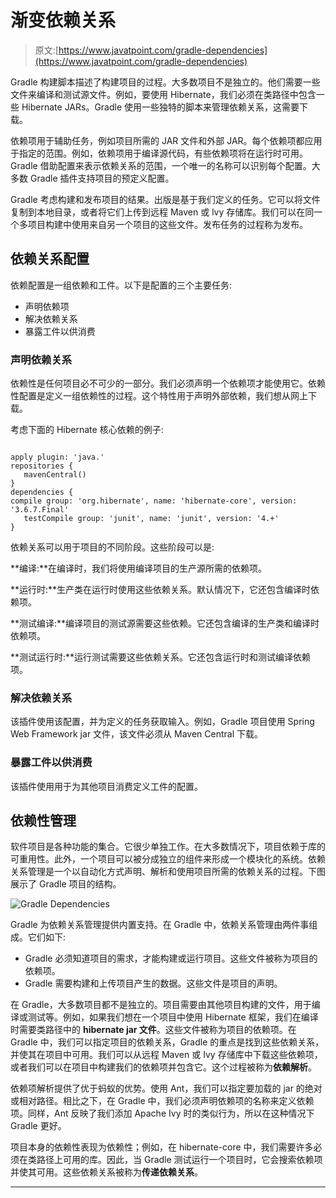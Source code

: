 # 渐变依赖关系

> 原文:[https://www.javatpoint.com/gradle-dependencies](https://www.javatpoint.com/gradle-dependencies)

Gradle 构建脚本描述了构建项目的过程。大多数项目不是独立的。他们需要一些文件来编译和测试源文件。例如，要使用 Hibernate，我们必须在类路径中包含一些 Hibernate JARs。Gradle 使用一些独特的脚本来管理依赖关系，这需要下载。

依赖项用于辅助任务，例如项目所需的 JAR 文件和外部 JAR。每个依赖项都应用于指定的范围。例如，依赖项用于编译源代码，有些依赖项将在运行时可用。Gradle 借助配置来表示依赖关系的范围，一个唯一的名称可以识别每个配置。大多数 Gradle 插件支持项目的预定义配置。

Gradle 考虑构建和发布项目的结果。出版是基于我们定义的任务。它可以将文件复制到本地目录，或者将它们上传到远程 Maven 或 lvy 存储库。我们可以在同一个多项目构建中使用来自另一个项目的这些文件。发布任务的过程称为发布。

## 依赖关系配置

依赖配置是一组依赖和工件。以下是配置的三个主要任务:

*   声明依赖项
*   解决依赖关系
*   暴露工件以供消费

### 声明依赖关系

依赖性是任何项目必不可少的一部分。我们必须声明一个依赖项才能使用它。依赖性配置是定义一组依赖性的过程。这个特性用于声明外部依赖，我们想从网上下载。

考虑下面的 Hibernate 核心依赖的例子:

```

apply plugin: 'java.' 
repositories {
   mavenCentral()
}
dependencies {
compile group: 'org.hibernate', name: 'hibernate-core', version: '3.6.7.Final'
   testCompile group: 'junit', name: 'junit', version: '4.+'
}

```

依赖关系可以用于项目的不同阶段。这些阶段可以是:

**编译:**在编译时，我们将使用编译项目的生产源所需的依赖项。

**运行时:**生产类在运行时使用这些依赖关系。默认情况下，它还包含编译时依赖项。

**测试编译:**编译项目的测试源需要这些依赖。它还包含编译的生产类和编译时依赖项。

**测试运行时:**运行测试需要这些依赖关系。它还包含运行时和测试编译依赖项。

### 解决依赖关系

该插件使用该配置，并为定义的任务获取输入。例如，Gradle 项目使用 Spring Web Framework jar 文件，该文件必须从 Maven Central 下载。

### 暴露工件以供消费

该插件使用用于为其他项目消费定义工件的配置。

## 依赖性管理

软件项目是各种功能的集合。它很少单独工作。在大多数情况下，项目依赖于库的可重用性。此外，一个项目可以被分成独立的组件来形成一个模块化的系统。依赖关系管理是一个以自动化方式声明、解析和使用项目所需的依赖关系的过程。下图展示了 Gradle 项目的结构。

![Gradle Dependencies](../Images/429c66c4e51ba4027caa5f87471a4fae.png)

Gradle 为依赖关系管理提供内置支持。在 Gradle 中，依赖关系管理由两件事组成。它们如下:

*   Gradle 必须知道项目的需求，才能构建或运行项目。这些文件被称为项目的依赖项。
*   Gradle 需要构建和上传项目产生的数据。这些文件是项目的声明。

在 Gradle，大多数项目都不是独立的。项目需要由其他项目构建的文件，用于编译或测试等。例如，如果我们想在一个项目中使用 Hibernate 框架，我们在编译时需要类路径中的 **hibernate jar 文件**。这些文件被称为项目的依赖项。在 Gradle 中，我们可以指定项目的依赖关系，Gradle 的重点是找到这些依赖关系，并使其在项目中可用。我们可以从远程 Maven 或 Ivy 存储库中下载这些依赖项，或者我们可以在项目中构建我们的依赖项并包含它。这个过程被称为**依赖解析**。

依赖项解析提供了优于蚂蚁的优势。使用 Ant，我们可以指定要加载的 jar 的绝对或相对路径。相比之下，在 Gradle 中，我们必须声明依赖项的名称来定义依赖项。同样，Ant 反映了我们添加 Apache Ivy 时的类似行为，所以在这种情况下 Gradle 更好。

项目本身的依赖性表现为依赖性；例如，在 hibernate-core 中，我们需要许多必须在类路径上可用的库。因此，当 Gradle 测试运行一个项目时，它会搜索依赖项并使其可用。这些依赖关系被称为**传递依赖关系**。

* * *